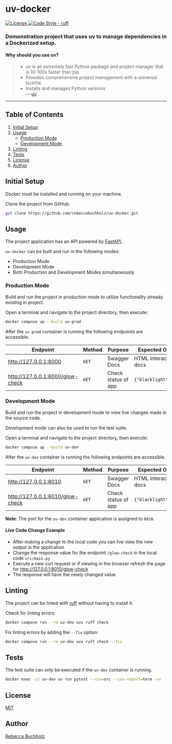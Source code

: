 # uv-docker

<div>
    <a href="https://github.com/rebeccabuchholz/uv-docker/blob/main/LICENSE" target="_blank">
      <img alt="License" src="https://img.shields.io/pypi/l/websnap?color=%232780C1">
    </a>
    <a href="https://docs.astral.sh/ruff" target="_blank">
       <img alt="Code Style - ruff" src="https://img.shields.io/badge/style-ruff-41B5BE?style=flat">
    </a>
</div>

### Demonstration project that uses uv to manage dependencies in a Dockerized setup.

#### Why should you use uv?

> - uv is an extremely fast Python package and project manager that is 10-100x faster than pip 
> - Provides comprehensive project management with a universal lockfile
> - Installs and manages Python versions <br>
> — [uv](https://docs.astral.sh/uv/)

---


## Table of Contents
1. [Initial Setup](#initial-setup)
2. [Usage](#usage)
   - [Production Mode](#production-mode)
   - [Development Mode](#development-mode)
3. [Linting](#linting)
4. [Tests](#tests)
5. [License](#license)
6. [Author](#Author)


## Initial Setup

Docker must be installed and running on your machine. 

Clone the project from GitHub: 

```bash
git clone https://github.com/rebeccabuchholz/uv-docker.git
```


## Usage

The project application has an API powered by [FastAPI](https://fastapi.tiangolo.com).

`uv-docker` can be built and run in the following modes:
- Production Mode
- Development Mode
- Both Production and Development Modes simultaneously  

### Production Mode

Build and run the project in production mode to utilize functionality already existing in project.  

Open a terminal and navigate to the project directory, then execute:
```bash
docker compose up --build uv-prod
```

After the ```uv-prod``` container is running the following endpoints are accessible.

| Endpoint                         | Method    | Purpose             | Expected Output           |
|----------------------------------|-----------|---------------------|---------------------------|
| http://127.0.0.1:8000            | ```GET``` | Swagger Docs        | HTML interactive docs     |
| http://127.0.0.1:8000/glow-check | ```GET``` | Check status of app | ```{"blacklight":"ON"}``` |

### Development Mode

Build and run the project in development mode to view live changes made in the source code.

Development mode can also be used to run the test suite. 

Open a terminal and navigate to the project directory, then execute:
```bash
docker compose up --build uv-dev
```

After the ```uv-dev``` container is running the following endpoints are accessible.

| Endpoint                         | Method    | Purpose             | Expected Output           |
|----------------------------------|-----------|---------------------|---------------------------|
| http://127.0.0.1:8010            | ```GET``` | Swagger Docs        | HTML interactive docs     |
| http://127.0.0.1:8010/glow-check | ```GET``` | Check status of app | ```{"blacklight":"ON"}``` |

**Note**: The port for the ```uv-dev``` container application is assigned to ```8010```.

#### Live Code Change Example
- After making a change to the local code you can live view the new output in the application
- Change the response value for the endpoint ```/glow-check``` in the local code ```src/main.py```
- Execute a new curl request or if viewing in the browser refresh the page for http://127.0.0.1:8010/glow-check 
- The response will have the newly changed value 


## Linting

The project can be linted with [ruff](https://docs.astral.sh/ruff/) without having to install it.

Check for linting errors:
```bash
docker compose run --rm uv-dev uvx ruff check
```

Fix linting errors by adding the ```--fix``` option: 
```bash
docker compose run --rm uv-dev uvx ruff check --fix
```


## Tests

The test suite can only be executed if the ```uv-dev``` container is running.  
```bash
docker exec -it uv-dev uv run pytest --cov=src --cov-report=term -vv
```

## License

[MIT](https://raw.githubusercontent.com/rebeccabuchholz/uv-docker/refs/heads/main/LICENSE)


## Author

<a href="http://www.linkedin.com/in/rebeccabuchholz" target="_blank">Rebecca Buchholz</a>